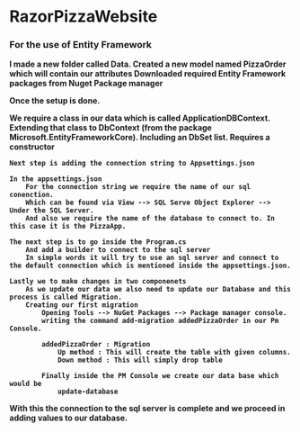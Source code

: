 # RazorPizzaWebsite


### <b>For the use of Entity Framework <b> 

I made a new folder called Data.
Created a new model named PizzaOrder which will contain our attributes
Downloaded required Entity Framework packages from Nuget Package manager


Once the setup is done. 

We require
	a class in our data which is called ApplicationDBContext.
	Extending that class to DbContext (from the package Microsoft.EntityFrameworkCore).
	Including an DbSet list.
	Requires a constructor

	Next step is adding the connection string to Appsettings.json

	In the appsettings.json
		For the connection string we require the name of our sql conenction. 
		Which can be found via View --> SQL Serve Object Explorer --> Under the SQL Server.
		And also we require the name of the database to connect to. In this case it is the PizzaApp.
	
	The next step is to go inside the Program.cs
		And add a builder to connect to the sql server
		In simple words it will try to use an sql server and connect to the default connection which is mentioned inside the appsettings.json.
	
	Lastly we to make changes in two componenets
		As we update our data we also need to update our Database and this process is called Migration.
		Creating our first migration
			Opening Tools --> NuGet Packages --> Package manager console.
			writing the command add-migration addedPizzaOrder in our Pm Console.

			addedPizzaOrder : Migration
				Up method : This will create the table with given columns.
				Down method : This will simply drop table

			Finally inside the PM Console we create our data base which would be 
				update-database

With this the connection to the sql server is complete and we proceed in adding values to our database.